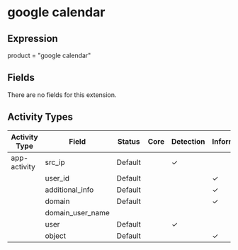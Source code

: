 google calendar
===============

Expression
----------

product = "google calendar"

Fields
------

There are no fields for this extension.

Activity Types
--------------

| Activity Type | Field            | Status  | Core | Detection | Informational |
| ------------- | ---------------- | ------- | ---- | --------- | ------------- |
| app-activity  | src_ip           | Default |      | &#10003;  |               |
|               | user_id          | Default |      |           | &#10003;      |
|               | additional_info  | Default |      |           | &#10003;      |
|               | domain           | Default |      |           | &#10003;      |
|               | domain_user_name |         |      |           |               |
|               | user             | Default |      | &#10003;  |               |
|               | object           | Default |      |           | &#10003;      |

